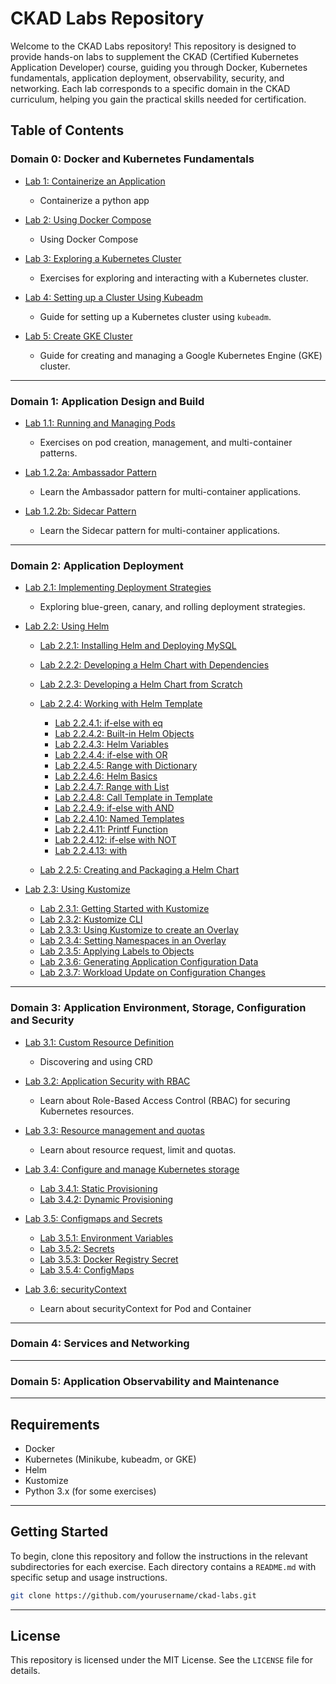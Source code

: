 # CKAD Labs Repository

Welcome to the CKAD Labs repository! This repository is designed to provide hands-on labs to supplement the CKAD (Certified Kubernetes Application Developer) course, guiding you through Docker, Kubernetes fundamentals, application deployment, observability, security, and networking. Each lab corresponds to a specific domain in the CKAD curriculum, helping you gain the practical skills needed for certification.

## Table of Contents

### Domain 0: Docker and Kubernetes Fundamentals
- [Lab 1: Containerize an Application](d0-container-k8s-fundamental/1-containerize-app/README.md)
  - Containerize a python app   
  
- [Lab 2: Using Docker Compose](d0-container-k8s-fundamental/2-docker-compose/README.md)
  - Using Docker Compose

- [Lab 3: Exploring a Kubernetes Cluster](d0-container-k8s-fundamental/3-exploring-k8s-cluster/README.md)
  - Exercises for exploring and interacting with a Kubernetes cluster.

- [Lab 4: Setting up a Cluster Using Kubeadm](d0-container-k8s-fundamental/4-setup-cluster-using-kubeadm/README.md)
  - Guide for setting up a Kubernetes cluster using `kubeadm`.

- [Lab 5: Create GKE Cluster](d0-container-k8s-fundamental/5-create-gke-cluster/README.md)
  - Guide for creating and managing a Google Kubernetes Engine (GKE) cluster.

---

### Domain 1: Application Design and Build
- [Lab 1.1: Running and Managing Pods](d1-app-design-build/1_running_and_managing_pods/README.md)
  - Exercises on pod creation, management, and multi-container patterns.

- [Lab 1.2.2a: Ambassador Pattern](d1-app-design-build/1_running_and_managing_pods/2_multi_containers_pods/2a-ambassador-pattern/README.md)
  - Learn the Ambassador pattern for multi-container applications.

- [Lab 1.2.2b: Sidecar Pattern](d1-app-design-build/1_running_and_managing_pods/2_multi_containers_pods/2b-sidecar-pattern/README.md)
  - Learn the Sidecar pattern for multi-container applications.

---

### Domain 2: Application Deployment
- [Lab 2.1: Implementing Deployment Strategies](d2-app-deployment/1_implement_deployment_strategies/README.md)
  - Exploring blue-green, canary, and rolling deployment strategies.

- [Lab 2.2: Using Helm](d2-app-deployment/2_helm)
  - [Lab 2.2.1: Installing Helm and Deploying MySQL](d2-app-deployment/2_helm/1_install_hem_and_deploy_mysql_with_helm/README.md)
  - [Lab 2.2.2: Developing a Helm Chart with Dependencies](d2-app-deployment/2_helm/3_develop_chart_with_dependancies/README.md)
  - [Lab 2.2.3: Developing a Helm Chart from Scratch](d2-app-deployment/2_helm/2_develop_chart_from_scratch/README.md)
  - [Lab 2.2.4: Working with Helm Template](d2-app-deployment/2_helm/4_working_with_helm_template/README.md)
    - [Lab 2.2.4.1: if-else with eq](d2-app-deployment/2_helm/4_working_with_helm_template/3_if_else_eq/README.md)
    - [Lab 2.2.4.2: Built-in Helm Objects](d2-app-deployment/2_helm/4_working_with_helm_template/1_helm_built_in-objects/README.md)
    - [Lab 2.2.4.3: Helm Variables](d2-app-deployment/2_helm/4_working_with_helm_template/8_Variables/README.md)
    - [Lab 2.2.4.4: if-else with OR](d2-app-deployment/2_helm/4_working_with_helm_template/5_if_else_OR/README.md)
    - [Lab 2.2.4.5: Range with Dictionary](d2-app-deployment/2_helm/4_working_with_helm_template/10_range_dictionary/README.md)
    - [Lab 2.2.4.6: Helm Basics](d2-app-deployment/2_helm/4_working_with_helm_template/2_helm_basics/README.md)
    - [Lab 2.2.4.7: Range with List](d2-app-deployment/2_helm/4_working_with_helm_template/9_range_list/README.md)
    - [Lab 2.2.4.8: Call Template in Template](d2-app-deployment/2_helm/4_working_with_helm_template/13_call_template_in_template/README.md)
    - [Lab 2.2.4.9: if-else with AND](d2-app-deployment/2_helm/4_working_with_helm_template/4_if_else_AND/README.md)
    - [Lab 2.2.4.10: Named Templates](d2-app-deployment/2_helm/4_working_with_helm_template/11_named_templates/README.md)
    - [Lab 2.2.4.11: Printf Function](d2-app-deployment/2_helm/4_working_with_helm_template/12_Printf_Function/README.md)
    - [Lab 2.2.4.12: if-else with NOT](d2-app-deployment/2_helm/4_working_with_helm_template/6_if_else_NOT/README.md)
    - [Lab 2.2.4.13: with](d2-app-deployment/2_helm/4_working_with_helm_template/7_with/README.md)
  
  - [Lab 2.2.5: Creating and Packaging a Helm Chart](d2-app-deployment/2_helm/5_create_and_package_chart/README.md)

- [Lab 2.3: Using Kustomize](d2-app-deployment/3_kustomize)
  - [Lab 2.3.1: Getting Started with Kustomize](d2-app-deployment/3_kustomize/1_getting_started_with_todo_app/README.md)
  - [Lab 2.3.2: Kustomize CLI](d2-app-deployment/3_kustomize/2_cli/README.md)
  - [Lab 2.3.3: Using Kustomize to create an Overlay](d2-app-deployment/3_kustomize/3_using_kustomize_to_create_overlays/README.md)
  - [Lab 2.3.4: Setting Namespaces in an Overlay](d2-app-deployment/3_kustomize/4_setting_namespaces_in_an_overlay/README.md)
  - [Lab 2.3.5: Applying Labels to Objects](d2-app-deployment/3_kustomize/5_applying_labels_to_objects/README.md)
  - [Lab 2.3.6: Generating Application Configuration Data](d2-app-deployment/3_kustomize/6_generating_app_config_data/README.md)
  - [Lab 2.3.7: Workload Update on Configuration Changes](d2-app-deployment/3_kustomize/7_workload_update_on_config_change/README.md)

---

### Domain 3: Application Environment, Storage, Configuration and Security
- [Lab 3.1: Custom Resource Definition](d3-app-environment_configuration_and_security/1_discovering_and_using_crd/README.md)
  - Discovering and using CRD

- [Lab 3.2: Application Security with RBAC](d3-app-environment_configuration_and_security/2_rbac/README.md)
  - Learn about Role-Based Access Control (RBAC) for securing Kubernetes resources.

- [Lab 3.3: Resource management and quotas](d3-app-environment_configuration_and_security/3_resource_request_limit_quota/README.md)
  - Learn about resource request, limit and quotas.

- [Lab 3.4: Configure and manage Kubernetes storage](d3-app-environment_configuration_and_security/4_configuring_managing_storage)
  - [Lab 3.4.1: Static Provisioning](d3-app-environment_configuration_and_security/4_configuring_managing_storage/1_static_provisioning_pv/README.md)
  - [Lab 3.4.2: Dynamic Provisioning](d3-app-environment_configuration_and_security/4_configuring_managing_storage/2_dynamic_provisioning/README.md)

- [Lab 3.5: Configmaps and Secrets](d3-app-environment_configuration_and_security/5_configuration_as_data_environment_variables_secrets_and_configmaps)
  - [Lab 3.5.1: Environment Variables](d3-app-environment_configuration_and_security/5_configuration_as_data_environment_variables_secrets_and_configmaps/1_environment_variables/README.md)
  - [Lab 3.5.2: Secrets](d3-app-environment_configuration_and_security/5_configuration_as_data_environment_variables_secrets_and_configmaps/2_secrets/README.md)
  - [Lab 3.5.3: Docker Registry Secret](d3-app-environment_configuration_and_security/5_configuration_as_data_environment_variables_secrets_and_configmaps/3_docker_registry_secret/README.md)
  - [Lab 3.5.4: ConfigMaps](d3-app-environment_configuration_and_security/5_configuration_as_data_environment_variables_secrets_and_configmaps/4_configMap/README.md)

- [Lab 3.6: securityContext](d3-app-environment_configuration_and_security/6_securityContext/README.md)
  - Learn about securityContext for Pod and Container
---

### Domain 4: Services and Networking


---

### Domain 5: Application Observability and Maintenance


---

## Requirements

- Docker
- Kubernetes (Minikube, kubeadm, or GKE)
- Helm
- Kustomize
- Python 3.x (for some exercises)

---

## Getting Started

To begin, clone this repository and follow the instructions in the relevant subdirectories for each exercise. Each directory contains a `README.md` with specific setup and usage instructions.

```sh
git clone https://github.com/yourusername/ckad-labs.git
```

---

## License

This repository is licensed under the MIT License. See the `LICENSE` file for details.
